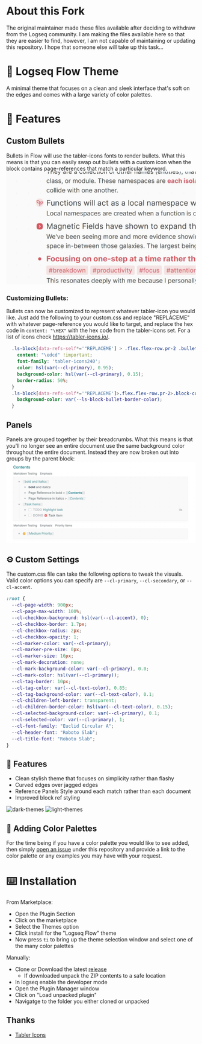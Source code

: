 # About this Fork
The original maintainer made these files available after deciding to withdraw from the Logseq community. I am making the files available here so that they are easier to find, however, I am not capable of maintaining or updating this repository. I hope that someone else will take up this task...

# 🧠 Logseq Flow Theme
A minimal theme that focuses on a clean and sleek interface that's soft on the edges and comes with a large variety of color palettes.

# 🚀 Features

## Custom Bullets
Bullets in Flow will use the tabler-icons fonts to render bullets. What this means is that you can easily swap out bullets with a custom icon when the block contains page-references that match a particular keyword.
![](2023-02-27-16-53-27.png)

### Customizing Bullets:
Bullets can now be customized to represent whatever tabler-icon you would like. Just add the following to your custom.css and replace "REPLACEME" with whatever page-reference you would like to target, and replace the hex code in `content: "\HEX"` with the hex code from the tabler-icons set. For a list of icons check https://tabler-icons.io/.
```css
  .ls-block[data-refs-self*='"REPLACEME'] > .flex.flex-row.pr-2 .bullet-container .bullet:before {
    content: "\edcd" !important;
    font-family: 'tabler-icons240';
    color: hsl(var(--cl-primary), 0.95);
    background-color: hsl(var(--cl-primary), 0.15);
    border-radius: 50%;
  }
  .ls-block[data-refs-self*='"REPLACEME']>.flex.flex-row.pr-2>.block-control-wrap a>.bullet-container.bullet-closed>.bullet:before {
    background-color: var(--ls-block-bullet-border-color);
  }
```

## Panels
Panels are grouped together by their breadcrumbs. What this means is that you'll no longer see an entire document use the same background color throughout the entire document. Instead they are now broken out into groups by the parent block:
![](2023-02-27-16-51-32.png)

## ⚙️ Custom Settings
The custom.css file can take the following options to tweak the visuals. Valid color options you can specify are `--cl-primary`, `--cl-secondary`, or `--cl-accent`. 
```css
:root {
  --cl-page-width: 900px;
  --cl-page-max-width: 100%;
  --cl-checkbox-background: hsl(var(--cl-accent), 0);
  --cl-checkbox-border: 1.7px;
  --cl-checkbox-radius: 2px;
  --cl-checkbox-opacity: 1;
  --cl-marker-color: var(--cl-primary);
  --cl-marker-pre-size: 0px;
  --cl-marker-size: 16px;
  --cl-mark-decoration: none;
  --cl-mark-background-color: var(--cl-primary), 0.0;
  --cl-mark-color: hsl(var(--cl-primary));
  --cl-tag-border: 10px;
  --cl-tag-color: var(--cl-text-color), 0.85;
  --cl-tag-background-color: var(--cl-text-color), 0.1;
  --cl-children-left-border: transparent;
  --cl-children-border-color: hsl(var(--cl-text-color), 0.15);
  --cl-selected-background-color: var(--cl-primary), 0.1;
  --cl-selected-color: var(--cl-primary), 1;
  --cl-font-family: "Euclid Circular A";
  --cl-header-font: "Roboto Slab";
  --cl-title-font: "Roboto Slab";
}
```

## 🚀 Features
- Clean stylish theme that focuses on simplicity rather than flashy
- Curved edges over jagged edges
- Reference Panels Style around each match rather than each document
- Improved block ref styling

![dark-themes](.images/ezgif-5-1153cb235c.gif)
![light-themes](.images/ezgif-5-1c17d28678.gif)

## 🎨 Adding Color Palettes

For the time being if you have a color palette you would like to see added, then simply [open an issue](https://github.com/nmartin84/logseq-flow/issues/new) under this repository and provide a link to the color palette or any examples you may have with your request.

# ⌨️ Installation
From Marketplace:
- Open the Plugin Section
- Click on the marketplace
- Select the Themes option
- Click install for the "Logseq Flow" theme
- Now press `ti` to bring up the theme selection window and select one of the many color palettes

Manually:
- Clone or Download the latest [release](https://github.com/nmartin84/logseq-flow/releases)
  - If downloaded unpack the ZIP contents to a safe location
- In logseq enable the developer mode
- Open the Plugin Manager window
- Click on "Load unpacked plugin"
- Navigatge to the folder you either cloned or unpacked

## Thanks
- [Tabler Icons](https://github.com/tabler/tabler-icons)
